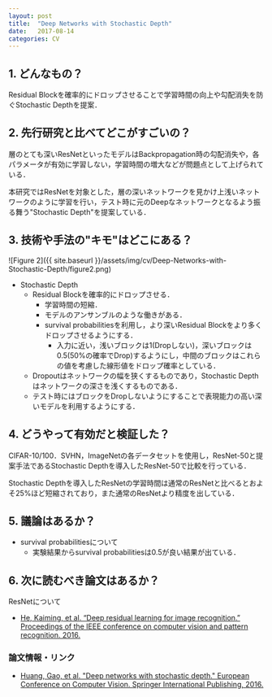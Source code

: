 ```yaml
---
layout: post
title:  "Deep Networks with Stochastic Depth"
date:   2017-08-14
categories: CV
---
```


## 1. どんなもの？

Residual Blockを確率的にドロップさせることで学習時間の向上や勾配消失を防ぐStochastic Depthを提案．

## 2. 先行研究と比べてどこがすごいの？

層のとても深いResNetといったモデルはBackpropagation時の勾配消失や，各パラメータが有効に学習しない，学習時間の増大などが問題点として上げられている．

本研究ではResNetを対象とした，層の深いネットワークを見かけ上浅いネットワークのように学習を行い，テスト時に元のDeepなネットワークとなるよう振る舞う"Stochastic Depth"を提案している．

## 3. 技術や手法の"キモ"はどこにある？

![Figure 2]({{ site.baseurl }}/assets/img/cv/Deep-Networks-with-Stochastic-Depth/figure2.png)

* Stochastic Depth
  * Residual Blockを確率的にドロップさせる．
	* 学習時間の短縮．
	* モデルのアンサンブルのような働きがある．
	* survival probabilitiesを利用し，より深いResidual Blockをより多くドロップさせるようにする．
	  * 入力に近い，浅いブロックは1(Dropしない)，深いブロックは0.5(50%の確率でDrop)するようにし，中間のブロックはこれらの値を考慮した線形値をドロップ確率としている．
  * Dropoutはネットワークの幅を狭くするものであり，Stochastic Depthはネットワークの深さを浅くするものである．
  * テスト時にはブロックをDropしないようにすることで表現能力の高い深いモデルを利用するようにする．
  
## 4. どうやって有効だと検証した？

CIFAR-10/100．SVHN，ImageNetの各データセットを使用し，ResNet-50と提案手法であるStochastic Depthを導入したResNet-50で比較を行っている．

Stochastic Depthを導入したResNetの学習時間は通常のResNetと比べるとおよそ25%ほど短縮されており，また通常のResNetより精度を出している．

## 5. 議論はあるか？

* survival probabilitiesについて
  * 実験結果からsurvival probabilitiesは0.5が良い結果が出ている．

## 6. 次に読むべき論文はあるか？

ResNetについて
* [He, Kaiming, et al. “Deep residual learning for image recognition.” Proceedings of the IEEE conference on computer vision and pattern recognition. 2016.](http://www.cv-foundation.org/openaccess/content_cvpr_2016/html/He_Deep_Residual_Learning_CVPR_2016_paper.html)

### 論文情報・リンク

* [Huang, Gao, et al. "Deep networks with stochastic depth." European Conference on Computer Vision. Springer International Publishing, 2016.](https://arxiv.org/pdf/1603.09382)
